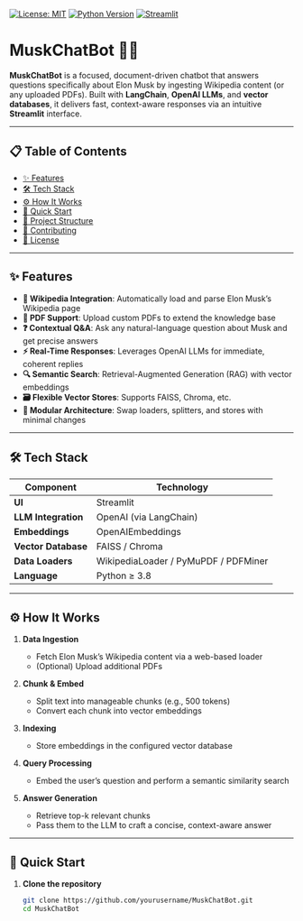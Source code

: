 [![License: MIT](https://img.shields.io/badge/License-MIT-blue.svg)](LICENSE)
[![Python Version](https://img.shields.io/badge/python-3.8%2B-green.svg)](https://www.python.org/)
[![Streamlit](https://img.shields.io/badge/streamlit-v1.25-orange.svg)](https://streamlit.io)

# MuskChatBot 🤖📄

**MuskChatBot** is a focused, document-driven chatbot that answers questions specifically about Elon Musk by ingesting Wikipedia content (or any uploaded PDFs). Built with **LangChain**, **OpenAI LLMs**, and **vector databases**, it delivers fast, context-aware responses via an intuitive **Streamlit** interface.

---

## 📋 Table of Contents

- [✨ Features](#-features)  
- [🛠 Tech Stack](#-tech-stack)  
- [⚙️ How It Works](#️-how-it-works)  
- [🚀 Quick Start](#-quick-start)  
- [📁 Project Structure](#-project-structure)  
- [🤝 Contributing](#-contributing)  
- [📄 License](#-license)

---

## ✨ Features

- **📰 Wikipedia Integration**: Automatically load and parse Elon Musk’s Wikipedia page  
- **📄 PDF Support**: Upload custom PDFs to extend the knowledge base  
- **❓ Contextual Q&A**: Ask any natural-language question about Musk and get precise answers  
- **⚡ Real-Time Responses**: Leverages OpenAI LLMs for immediate, coherent replies  
- **🔍 Semantic Search**: Retrieval-Augmented Generation (RAG) with vector embeddings  
- **🗃️ Flexible Vector Stores**: Supports FAISS, Chroma, etc.  
- **🧩 Modular Architecture**: Swap loaders, splitters, and stores with minimal changes  

---

## 🛠 Tech Stack

| Component           | Technology                                 |
|---------------------|--------------------------------------------|
| **UI**              | Streamlit                                  |
| **LLM Integration** | OpenAI (via LangChain)                     |
| **Embeddings**      | OpenAIEmbeddings                           |
| **Vector Database** | FAISS / Chroma                             |
| **Data Loaders**    | WikipediaLoader / PyMuPDF / PDFMiner       |
| **Language**        | Python ≥ 3.8                               |

---

## ⚙️ How It Works

1. **Data Ingestion**  
   - Fetch Elon Musk’s Wikipedia content via a web-based loader  
   - (Optional) Upload additional PDFs  

2. **Chunk & Embed**  
   - Split text into manageable chunks (e.g., 500 tokens)  
   - Convert each chunk into vector embeddings  

3. **Indexing**  
   - Store embeddings in the configured vector database  

4. **Query Processing**  
   - Embed the user’s question and perform a semantic similarity search  

5. **Answer Generation**  
   - Retrieve top-k relevant chunks  
   - Pass them to the LLM to craft a concise, context-aware answer  

---

## 🚀 Quick Start

1. **Clone the repository**  
   ```bash
   git clone https://github.com/yourusername/MuskChatBot.git
   cd MuskChatBot
